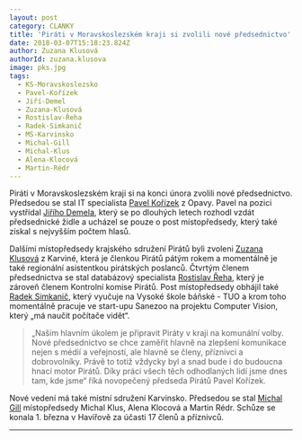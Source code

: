 ```yaml
---
layout: post
category: CLANKY
title: 'Piráti v Moravskoslezském kraji si zvolili nové předsednictvo'
date: 2018-03-07T15:18:23.824Z
author: Zuzana Klusová
authorId: zuzana.klusova
image: pks.jpg
tags:
  - KS-Moravskoslezsko
  - Pavel-Kořízek
  - Jiří-Demel
  - Zuzana-Klusová
  - Rostislav-Řeha
  - Radek-Simkanič
  - MS-Karvinsko
  - Michal-Gill
  - Michal-Klus
  - Alena-Klocová
  - Martin-Rédr
---
```


Piráti v Moravskoslezském kraji si na konci února zvolili nové předsednictvo. Předsedou se stal IT specialista [Pavel Kořízek](http://pirati-msk.cz/lide/pavel-korizek/) z Opavy. Pavel na pozici vystřídal [Jiřího Demela](http://pirati-msk.cz/lide/jiri-demel/), který se po dlouhých letech rozhodl vzdát předsednické židle a ucházel se pouze o post místopředsedy, který také získal s nejvyšším počtem hlasů.

Dalšími místopředsedy krajského sdružení Pirátů byli zvoleni [Zuzana Klusová](https://wiki.pirati.cz/lide/zuzana_klusova) z Karviné, která je členkou Pirátů pátým rokem a momentálně je také regionální asistentkou pirátských poslanců. Čtvrtým členem předsednictva se stal databázový specialista [Rostislav Řeha](https://wiki.pirati.cz/lide/rostislav_reha), který je zároveň členem Kontrolní komise Pirátů. Post místopředsedy obhájil také [Radek Simkanič](http://pirati-msk.cz/lide/radek-simkanic/), který vyučuje na Vysoké škole báňské - TUO a krom toho momentálně pracuje ve start-upu Sanezoo na projektu Computer Vision, který „má naučit počítače vidět“.

>„Našim hlavním úkolem je připravit Piráty v kraji na komunální volby. Nové předsednictvo se chce zaměřit hlavně na zlepšení komunikace nejen s médií a veřejností, ale hlavně se členy, příznivci a dobrovolníky. Právě to totiž vždycky byl a snad bude i do budoucna hnací motor Pirátů. Díky práci všech těch odhodlaných lidí jsme dnes tam, kde jsme“ říká novopečený předseda Pirátů Pavel Kořízek.

Nové vedení má také místní sdružení Karvinsko. Předsedou se stal [Michal Gill](https://www.pirati.cz/lide/michal-gill/) místopředsedy Michal Klus, Alena Klocová a Martin Rédr. Schůze se konala 1. března v Havířově za účasti 17 členů a příznivců.

- - -
